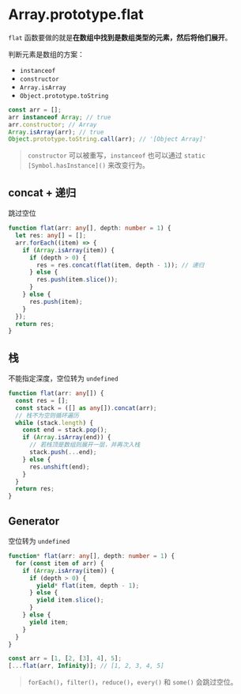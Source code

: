 # Array.prototype.flat

`flat` 函数要做的就是**在数组中找到是数组类型的元素，然后将他们展开**。

判断元素是数组的方案：

- `instanceof`
- `constructor`
- `Array.isArray`
- `Object.prototype.toString`

```ts
const arr = [];
arr instanceof Array; // true
arr.constructor; // Array
Array.isArray(arr); // true
Object.prototype.toString.call(arr); // '[Object Array]'
```

> `constructor` 可以被重写，`instanceof` 也可以通过 `static [Symbol.hasInstance]()` 来改变行为。

## concat + 递归

跳过空位

```ts
function flat(arr: any[], depth: number = 1) {
  let res: any[] = [];
  arr.forEach((item) => {
    if (Array.isArray(item)) {
      if (depth > 0) {
        res = res.concat(flat(item, depth - 1)); // 递归
      } else {
        res.push(item.slice());
      }
    } else {
      res.push(item);
    }
  });
  return res;
}
```

## 栈

不能指定深度，空位转为 `undefined`

```ts
function flat(arr: any[]) {
  const res = [];
  const stack = ([] as any[]).concat(arr);
  // 栈不为空则循环遍历
  while (stack.length) {
    const end = stack.pop();
    if (Array.isArray(end)) {
      // 若栈顶是数组则展开一层，并再次入栈
      stack.push(...end);
    } else {
      res.unshift(end);
    }
  }
  return res;
}
```

## Generator

空位转为 `undefined`

```ts
function* flat(arr: any[], depth: number = 1) {
  for (const item of arr) {
    if (Array.isArray(item)) {
      if (depth > 0) {
        yield* flat(item, depth - 1);
      } else {
        yield item.slice();
      }
    } else {
      yield item;
    }
  }
}

const arr = [1, [2, [3], 4], 5];
[...flat(arr, Infinity)]; // [1, 2, 3, 4, 5]
```

> `forEach()`，`filter()`，`reduce()`，`every()` 和 `some()` 会跳过空位。
